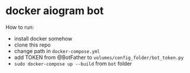 # docker aiogram bot 

How to run:
- install docker somehow
- clone this repo
- change path in `docker-compose.yml`
- add TOKEN from @BotFather to `volumes/config_folder/bot_token.py`
- `sudo docker-compose up --build` from `bot` folder
